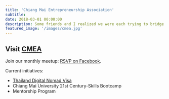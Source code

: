 ```yaml
---
title: 'Chiang Mai Entrepreneurship Association'
subtitle:
date: 2018-03-01 00:00:00
description: Some friends and I realized we were each trying to bridge communities and bring together Chiang Mai's best and brightest so we decided to band together. For the last year, we've been hosting monthly meetups that bring together the incredible entrepreneurs that call Chiang Mai home.
featured_image: '/images/cmea.jpg'
---
```


## Visit [CMEA](https://www.facebook.com/ChiangMaiEntrepreneurs/)

Join our monthly meetup: [RSVP on Facebook](https://www.facebook.com/events/351594402154543/).

Current initiatives:
* [Thailand Digital Nomad Visa]()
* Chiang Mai University 21st Century-Skills Bootcamp
* Mentorship Program
